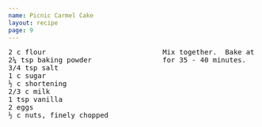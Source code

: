 ```yaml
---
name: Picnic Carmel Cake
layout: recipe
page: 9
---
```


<pre>
2 c flour                            Mix together.  Bake at 325°
2¼ tsp baking powder                 for 35 - 40 minutes.
3/4 tsp salt
1 c sugar
½ c shortening
2/3 c milk
1 tsp vanilla
2 eggs
½ c nuts, finely chopped
</pre
